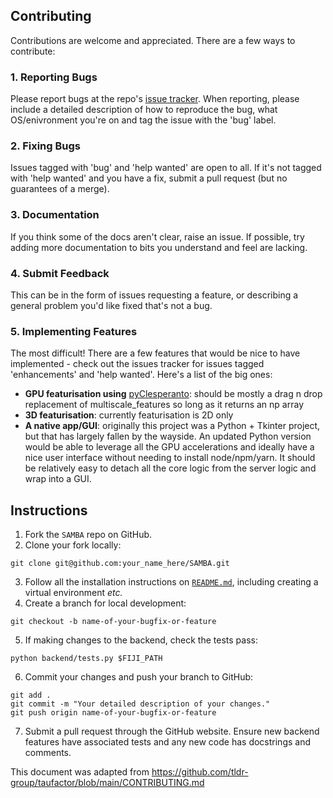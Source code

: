 ## Contributing
Contributions are welcome and appreciated. There are a few ways to contribute:

### 1. Reporting Bugs
Please report bugs at the repo's [issue tracker](https://github.com/tldr-group/samba-web/issues). When reporting, please include a detailed description of how to reproduce the bug, what OS/enivronment you're on and tag the issue with the 'bug' label.
### 2. Fixing Bugs
Issues tagged with 'bug' and 'help wanted' are open to all. If it's not tagged with 'help wanted' and you have a fix, submit a pull request (but no guarantees of a merge).
### 3. Documentation
If you think some of the docs aren't clear, raise an issue. If possible, try adding more documentation to bits you understand and feel are lacking.
### 4. Submit Feedback
This can be in the form of issues requesting a feature, or describing a general problem you'd like fixed that's not a bug.
### 5. Implementing Features
The most difficult! There are a few features that would be nice to have implemented - check out the issues tracker for issues tagged 'enhancements' and 'help wanted'. Here's a list of the big ones:
- **GPU featurisation using** [pyClesperanto](https://github.com/clEsperanto/pyclesperanto_prototype/): should be mostly a drag n drop replacement of multiscale_features so long as it returns an np array
- **3D featurisation**: currently featurisation is 2D only
- **A native app/GUI**: originally this project was a Python + Tkinter project, but that has largely fallen by the wayside. An updated Python version would be able to leverage all the GPU accelerations and ideally have a nice user interface without needing to install node/npm/yarn. It should be relatively easy to detach all the core logic from the server logic and wrap into a GUI.

## Instructions
1. Fork the `SAMBA` repo on GitHub.
2. Clone your fork locally:

```
git clone git@github.com:your_name_here/SAMBA.git
```
3. Follow all the installation instructions on [`README.md`](README.md), including creating a virtual environment *etc.*
4. Create a branch for local development:

```
git checkout -b name-of-your-bugfix-or-feature
```
5. If making changes to the backend, check the tests pass:
```
python backend/tests.py $FIJI_PATH
```
6. Commit your changes and push your branch to GitHub:

```
git add .
git commit -m "Your detailed description of your changes."
git push origin name-of-your-bugfix-or-feature
```
7. Submit a pull request through the GitHub website. Ensure new backend features have associated tests and any new code has docstrings and comments.


This document was adapted from https://github.com/tldr-group/taufactor/blob/main/CONTRIBUTING.md